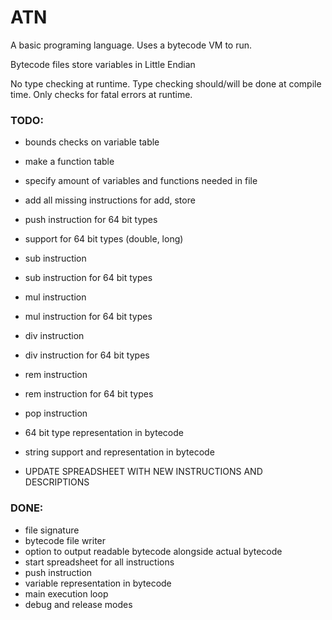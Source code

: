 # ATN
 A basic programing language.
 Uses a bytecode VM to run.

                        
 Bytecode files store variables in Little Endian 

No type checking at runtime.
Type checking should/will be done at compile time.
Only checks for fatal errors at runtime.


### TODO:

- bounds checks on variable table
- make a function table
- specify amount of variables and functions needed in file
- add all missing instructions for add, store
- push instruction for 64 bit types
- support for 64 bit types (double, long)
- sub instruction
- sub instruction for 64 bit types
- mul instruction
- mul instruction for 64 bit types
- div instruction
- div instruction for 64 bit types
- rem instruction
- rem instruction for 64 bit types
- pop instruction
- 64 bit type representation in bytecode
- string support and representation in bytecode

- UPDATE SPREADSHEET WITH NEW INSTRUCTIONS AND DESCRIPTIONS


### DONE:

- file signature
- bytecode file writer
- option to output readable bytecode alongside actual bytecode
- start spreadsheet for all instructions
- push instruction
- variable representation in bytecode
- main execution loop
- debug and release modes
